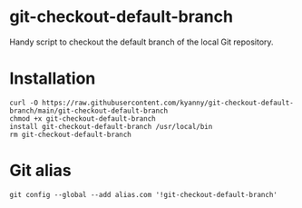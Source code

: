 # git-checkout-default-branch

Handy script to checkout the default branch of the local Git repository.

# Installation

```
curl -O https://raw.githubusercontent.com/kyanny/git-checkout-default-branch/main/git-checkout-default-branch
chmod +x git-checkout-default-branch
install git-checkout-default-branch /usr/local/bin
rm git-checkout-default-branch
```

# Git alias

```
git config --global --add alias.com '!git-checkout-default-branch'
```
